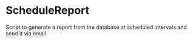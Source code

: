 # ScheduleReport
Script to generate a report from the database at scheduled intervals and send it via email.
